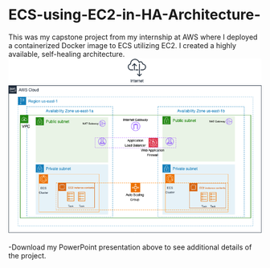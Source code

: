 # ECS-using-EC2-in-HA-Architecture-
This was my capstone project from my internship at AWS where I deployed a containerized Docker image to ECS utilizing EC2. I created a highly available, self-healing architecture. 
![Architecture](https://github.com/Tiana-C/ECS-using-EC2-in-HA-Architecture-/blob/main/ECS_Container_Capstone.drawio.png)
<br></br>
-Download my PowerPoint presentation above to see additional details of the project. 
